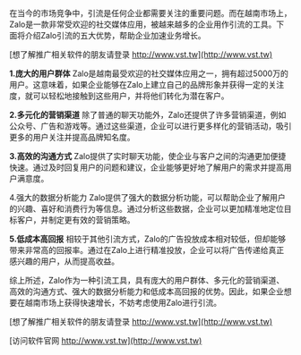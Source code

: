在当今的市场竞争中，引流是任何企业都需要关注的重要问题。而在越南市场上，Zalo是一款非常受欢迎的社交媒体应用，被越来越多的企业用作引流的工具。下面将介绍Zalo引流的五大优势，帮助企业加速业务增长。

[想了解推广相关软件的朋友请登录 http://www.vst.tw](http://www.vst.tw)

**1.庞大的用户群体**
Zalo是越南最受欢迎的社交媒体应用之一，拥有超过5000万的用户。这意味着，如果企业能够在Zalo上建立自己的品牌形象并获得一定的关注度，就可以轻松地接触到这些用户，并将他们转化为潜在客户。

**2.多元化的营销渠道**
除了普通的聊天功能外，Zalo还提供了许多营销渠道，例如公众号、广告和游戏等。通过这些渠道，企业可以进行更多样化的营销活动，吸引更多的用户关注并提高品牌知名度。

**3.高效的沟通方式**
Zalo提供了实时聊天功能，使企业与客户之间的沟通更加便捷快速。通过及时回复用户的问题和建议，企业能够更好地了解用户的需求并提高用户满意度。

4.强大的数据分析能力
Zalo提供了强大的数据分析功能，可以帮助企业了解用户的兴趣、喜好和消费行为等信息。通过分析这些数据，企业可以更加精准地定位目标客户，并制定更有效的营销策略。

**5.低成本高回报**
相较于其他引流方式，Zalo的广告投放成本相对较低，但却能够带来非常高的回报率。通过在Zalo上进行精准投放，企业可以将广告传递给真正感兴趣的用户，从而提高收益。

综上所述，Zalo作为一种引流工具，具有庞大的用户群体、多元化的营销渠道、高效的沟通方式、强大的数据分析能力和低成本高回报的优势。因此，如果企业想要在越南市场上获得快速增长，不妨考虑使用Zalo进行引流。

[想了解推广相关软件的朋友请登录 http://www.vst.tw](http://www.vst.tw)


[访问软件官网 http://www.vst.tw](http://www.vst.tw)
